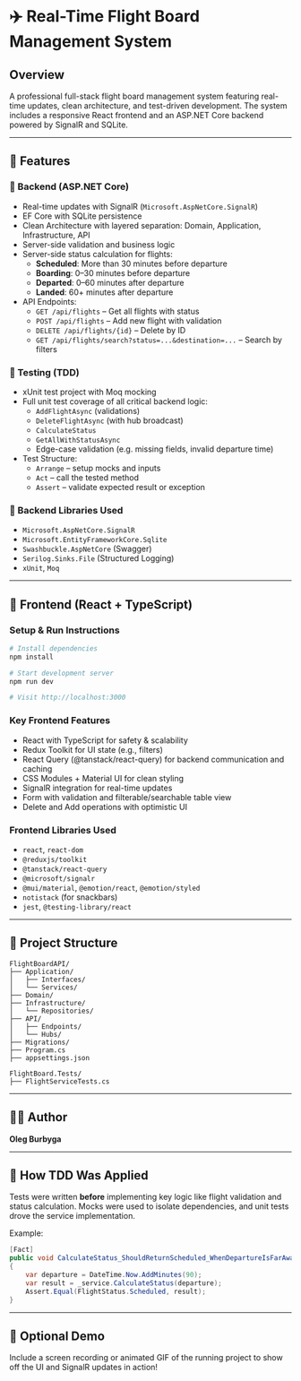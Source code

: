 # ✈️ Real-Time Flight Board Management System

## Overview
A professional full-stack flight board management system featuring real-time updates, clean architecture, and test-driven development. The system includes a responsive React frontend and an ASP.NET Core backend powered by SignalR and SQLite.

---

## 🧠 Features

### 🔧 Backend (ASP.NET Core)
- Real-time updates with SignalR (`Microsoft.AspNetCore.SignalR`)
- EF Core with SQLite persistence
- Clean Architecture with layered separation: Domain, Application, Infrastructure, API
- Server-side validation and business logic
- Server-side status calculation for flights:
  - **Scheduled**: More than 30 minutes before departure
  - **Boarding**: 0–30 minutes before departure
  - **Departed**: 0–60 minutes after departure
  - **Landed**: 60+ minutes after departure
- API Endpoints:
  - `GET /api/flights` – Get all flights with status
  - `POST /api/flights` – Add new flight with validation
  - `DELETE /api/flights/{id}` – Delete by ID
  - `GET /api/flights/search?status=...&destination=...` – Search by filters

### 🧪 Testing (TDD)
- xUnit test project with Moq mocking
- Full unit test coverage of all critical backend logic:
  - `AddFlightAsync` (validations)
  - `DeleteFlightAsync` (with hub broadcast)
  - `CalculateStatus`
  - `GetAllWithStatusAsync`
  - Edge-case validation (e.g. missing fields, invalid departure time)
- Test Structure:
  - `Arrange` – setup mocks and inputs
  - `Act` – call the tested method
  - `Assert` – validate expected result or exception

### 📁 Backend Libraries Used
- `Microsoft.AspNetCore.SignalR`
- `Microsoft.EntityFrameworkCore.Sqlite`
- `Swashbuckle.AspNetCore` (Swagger)
- `Serilog.Sinks.File` (Structured Logging)
- `xUnit`, `Moq`

---

## 🎨 Frontend (React + TypeScript)

### Setup & Run Instructions
```bash
# Install dependencies
npm install

# Start development server
npm run dev

# Visit http://localhost:3000
```

### Key Frontend Features
- React with TypeScript for safety & scalability
- Redux Toolkit for UI state (e.g., filters)
- React Query (@tanstack/react-query) for backend communication and caching
- CSS Modules + Material UI for clean styling
- SignalR integration for real-time updates
- Form with validation and filterable/searchable table view
- Delete and Add operations with optimistic UI

### Frontend Libraries Used
- `react`, `react-dom`
- `@reduxjs/toolkit`
- `@tanstack/react-query`
- `@microsoft/signalr`
- `@mui/material`, `@emotion/react`, `@emotion/styled`
- `notistack` (for snackbars)
- `jest`, `@testing-library/react`


---

## 📁 Project Structure
```
FlightBoardAPI/
├── Application/
│   ├── Interfaces/
│   └── Services/
├── Domain/
├── Infrastructure/
│   └── Repositories/
├── API/
│   ├── Endpoints/
│   └── Hubs/
├── Migrations/
├── Program.cs
├── appsettings.json

FlightBoard.Tests/
├── FlightServiceTests.cs
```

---

## 👨‍💻 Author
**Oleg Burbyga**

---

## 🧪 How TDD Was Applied
Tests were written **before** implementing key logic like flight validation and status calculation. Mocks were used to isolate dependencies, and unit tests drove the service implementation.

Example:
```csharp
[Fact]
public void CalculateStatus_ShouldReturnScheduled_WhenDepartureIsFarAway()
{
    var departure = DateTime.Now.AddMinutes(90);
    var result = _service.CalculateStatus(departure);
    Assert.Equal(FlightStatus.Scheduled, result);
}
```

---

## 📸 Optional Demo
Include a screen recording or animated GIF of the running project to show off the UI and SignalR updates in action!
